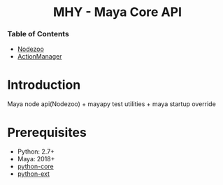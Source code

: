 <div align="center">

# MHY - Maya Core API

</div>

### Table of Contents
- [Nodezoo](py/mhy/maya/nodezoo/readme.md)
- [ActionManager](py/mhy/maya/action_manager/readme.md)


# Introduction
Maya node api(Nodezoo) + mayapy test utilities + maya startup override

# Prerequisites
+ Python: 2.7+
+ Maya: 2018+
+ [python-core](https://git.woa.com/MHY/python-core)
+ [python-ext](https://git.woa.com/MHY/python-ext)
